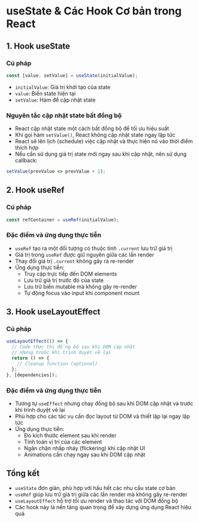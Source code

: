 # useState & Các Hook Cơ bản trong React

## 1. Hook useState

### Cú pháp
```jsx
const [value, setValue] = useState(initialValue);
```

- `initialValue`: Giá trị khởi tạo của state
- `value`: Biến state hiện tại
- `setValue`: Hàm để cập nhật state

### Nguyên tắc cập nhật state bất đồng bộ
- React cập nhật state một cách bất đồng bộ để tối ưu hiệu suất
- Khi gọi hàm `setValue()`, React không cập nhật state ngay lập tức
- React sẽ lên lịch (schedule) việc cập nhật và thực hiện nó vào thời điểm thích hợp
- Nếu cần sử dụng giá trị state mới ngay sau khi cập nhật, nên sử dụng callback:

```jsx
setValue(prevValue => prevValue + 1);
```

## 2. Hook useRef

### Cú pháp
```jsx
const refContainer = useRef(initialValue);
```

### Đặc điểm và ứng dụng thực tiễn
- `useRef` tạo ra một đối tượng có thuộc tính `.current` lưu trữ giá trị
- Giá trị trong `useRef` được giữ nguyên giữa các lần render
- Thay đổi giá trị `.current` không gây ra re-render
- Ứng dụng thực tiễn:
  - Truy cập trực tiếp đến DOM elements
  - Lưu trữ giá trị trước đó của state
  - Lưu trữ biến mutable mà không gây re-render
  - Tự động focus vào input khi component mount

## 3. Hook useLayoutEffect

### Cú pháp
```jsx
useLayoutEffect(() => {
  // Code thực thi đồng bộ sau khi DOM cập nhật
  // nhưng trước khi trình duyệt vẽ lại
  return () => {
    // Cleanup function (optional)
  };
}, [dependencies]);
```

### Đặc điểm và ứng dụng thực tiễn
- Tương tự `useEffect` nhưng chạy đồng bộ sau khi DOM cập nhật và trước khi trình duyệt vẽ lại
- Phù hợp cho các tác vụ cần đọc layout từ DOM và thiết lập lại ngay lập tức
- Ứng dụng thực tiễn:
  - Đo kích thước element sau khi render
  - Tính toán vị trí của các element
  - Ngăn chặn nhấp nháy (flickering) khi cập nhật UI
  - Animations cần chạy ngay sau khi DOM cập nhật

## Tổng kết
- `useState` đơn giản, phù hợp với hầu hết các nhu cầu state cơ bản
- `useRef` giúp lưu trữ giá trị giữa các lần render mà không gây re-render
- `useLayoutEffect` hỗ trợ tối ưu render và thao tác với DOM đồng bộ
- Các hook này là nền tảng quan trọng để xây dựng ứng dụng React hiệu quả
